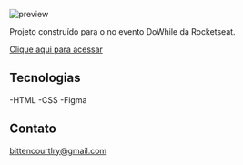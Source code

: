![preview](./.gitHub/preview.png)

Projeto construído para o no evento DoWhile da Rocketseat.

[Clique aqui para acessar](https://github.com/bittencourtsamuel12/cracha-nlw-heat)

## Tecnologias 

-HTML
-CSS
-Figma

## Contato 

bittencourtlry@gmail.com